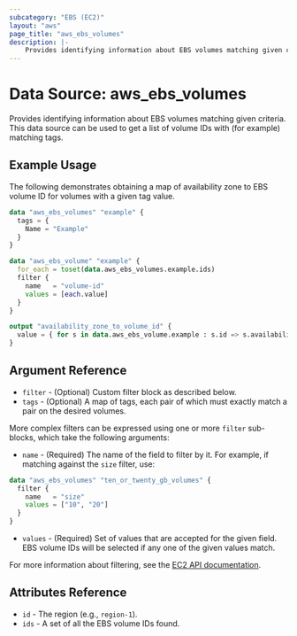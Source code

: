 ```yaml
---
subcategory: "EBS (EC2)"
layout: "aws"
page_title: "aws_ebs_volumes"
description: |-
    Provides identifying information about EBS volumes matching given criteria.
---
```


# Data Source: aws_ebs_volumes

Provides identifying information about EBS volumes matching given criteria.
This data source can be used to get a list of volume IDs with (for example) matching tags.

## Example Usage

The following demonstrates obtaining a map of availability zone to EBS volume ID for volumes with a given tag value.

```terraform
data "aws_ebs_volumes" "example" {
  tags = {
    Name = "Example"
  }
}

data "aws_ebs_volume" "example" {
  for_each = toset(data.aws_ebs_volumes.example.ids)
  filter {
    name   = "volume-id"
    values = [each.value]
  }
}

output "availability_zone_to_volume_id" {
  value = { for s in data.aws_ebs_volume.example : s.id => s.availability_zone }
}
```

## Argument Reference

* `filter` - (Optional) Custom filter block as described below.
* `tags` - (Optional) A map of tags, each pair of which must exactly match
  a pair on the desired volumes.

More complex filters can be expressed using one or more `filter` sub-blocks,
which take the following arguments:

* `name` - (Required) The name of the field to filter by it.
For example, if matching against the `size` filter, use:

```terraform
data "aws_ebs_volumes" "ten_or_twenty_gb_volumes" {
  filter {
    name   = "size"
    values = ["10", "20"]
  }
}
```

* `values` - (Required) Set of values that are accepted for the given field.
  EBS volume IDs will be selected if any one of the given values match.

For more information about filtering, see the [EC2 API documentation][describe-volumes].

## Attributes Reference

* `id` - The region (e.g., `region-1`).
* `ids` - A set of all the EBS volume IDs found.

[describe-volumes]: https://docs.cloud.croc.ru/en/api/ec2/volumes/DescribeVolumes.html
[tf-ebs-volume]: ebs_volume.html
